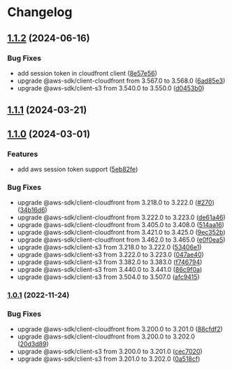 # Changelog

## [1.1.2](https://github.com/kazimanzurrashid/aws-static-web-app-update-action/compare/v1.1.1...v1.1.2) (2024-06-16)


### Bug Fixes

* add session token in cloudfront client ([8e57e56](https://github.com/kazimanzurrashid/aws-static-web-app-update-action/commit/8e57e561dad283d57a5289b927b118e9d20e0e3d))
* upgrade @aws-sdk/client-cloudfront from 3.567.0 to 3.568.0 ([6ad85e3](https://github.com/kazimanzurrashid/aws-static-web-app-update-action/commit/6ad85e3013d7d979084b44dedf0bef3c94c2bc95))
* upgrade @aws-sdk/client-s3 from 3.540.0 to 3.550.0 ([d0453b0](https://github.com/kazimanzurrashid/aws-static-web-app-update-action/commit/d0453b0e0dc3ea16ce3cdd702340d9dbb3e140c2))

## [1.1.1](https://github.com/kazimanzurrashid/aws-static-web-app-update-action/compare/v1.1.0...v1.1.1) (2024-03-21)

## [1.1.0](https://github.com/kazimanzurrashid/aws-static-web-app-update-action/compare/v1.0.1...v1.1.0) (2024-03-01)

### Features

- add aws session token support ([5eb82fe](https://github.com/kazimanzurrashid/aws-static-web-app-update-action/commit/5eb82fe47f64004cdc4139fff1bb6a65eb8b7fcc))

### Bug Fixes

- upgrade @aws-sdk/client-cloudfront from 3.218.0 to 3.222.0 ([#270](https://github.com/kazimanzurrashid/aws-static-web-app-update-action/issues/270)) ([34b16d6](https://github.com/kazimanzurrashid/aws-static-web-app-update-action/commit/34b16d672dcba128d428cc452afab43c1745f0a3))
- upgrade @aws-sdk/client-cloudfront from 3.222.0 to 3.223.0 ([de61a46](https://github.com/kazimanzurrashid/aws-static-web-app-update-action/commit/de61a46600b4f1d47557fb52a3e2fa612dfc298f))
- upgrade @aws-sdk/client-cloudfront from 3.405.0 to 3.408.0 ([514aa16](https://github.com/kazimanzurrashid/aws-static-web-app-update-action/commit/514aa16c61772334e6b04fa2efd8561144576375))
- upgrade @aws-sdk/client-cloudfront from 3.421.0 to 3.425.0 ([9ec352b](https://github.com/kazimanzurrashid/aws-static-web-app-update-action/commit/9ec352baa0d6d02ed78237dabea5089d71ae3416))
- upgrade @aws-sdk/client-cloudfront from 3.462.0 to 3.465.0 ([e0f0ea5](https://github.com/kazimanzurrashid/aws-static-web-app-update-action/commit/e0f0ea5aacef0c045ae578c85259339cba490ba8))
- upgrade @aws-sdk/client-s3 from 3.218.0 to 3.222.0 ([53406e1](https://github.com/kazimanzurrashid/aws-static-web-app-update-action/commit/53406e1c917248b85ee83299c7b1bef8352a8b97))
- upgrade @aws-sdk/client-s3 from 3.222.0 to 3.223.0 ([047ae40](https://github.com/kazimanzurrashid/aws-static-web-app-update-action/commit/047ae401261acda5b66842f48206fd0b31f9c45d))
- upgrade @aws-sdk/client-s3 from 3.382.0 to 3.383.0 ([f746794](https://github.com/kazimanzurrashid/aws-static-web-app-update-action/commit/f7467948d9a30f8fa8dabf2b456665b7858f19ad))
- upgrade @aws-sdk/client-s3 from 3.440.0 to 3.441.0 ([86c9f0a](https://github.com/kazimanzurrashid/aws-static-web-app-update-action/commit/86c9f0aa73213ef1e744391bb5b8fd6fd056dec7))
- upgrade @aws-sdk/client-s3 from 3.504.0 to 3.507.0 ([afc9415](https://github.com/kazimanzurrashid/aws-static-web-app-update-action/commit/afc94158aa925b3e31ef79242b152562e242464b))

### [1.0.1](https://github.com/kazimanzurrashid/aws-static-web-app-update-action/compare/v1...v1.0.1) (2022-11-24)

### Bug Fixes

- upgrade @aws-sdk/client-cloudfront from 3.200.0 to 3.201.0 ([88cfdf2](https://github.com/kazimanzurrashid/aws-static-web-app-update-action/commit/88cfdf202593a4868e94a7c7e02a3040113e03d1))
- upgrade @aws-sdk/client-cloudfront from 3.200.0 to 3.202.0 ([20d3d89](https://github.com/kazimanzurrashid/aws-static-web-app-update-action/commit/20d3d895b04927e0d73ba24cce5a64e84e1cf040))
- upgrade @aws-sdk/client-s3 from 3.200.0 to 3.201.0 ([cec7020](https://github.com/kazimanzurrashid/aws-static-web-app-update-action/commit/cec7020901b24476563218d5c9e5e504c287ae46))
- upgrade @aws-sdk/client-s3 from 3.201.0 to 3.202.0 ([0a518cf](https://github.com/kazimanzurrashid/aws-static-web-app-update-action/commit/0a518cf39785c15641ce95df0bf0086aa0c26232))
